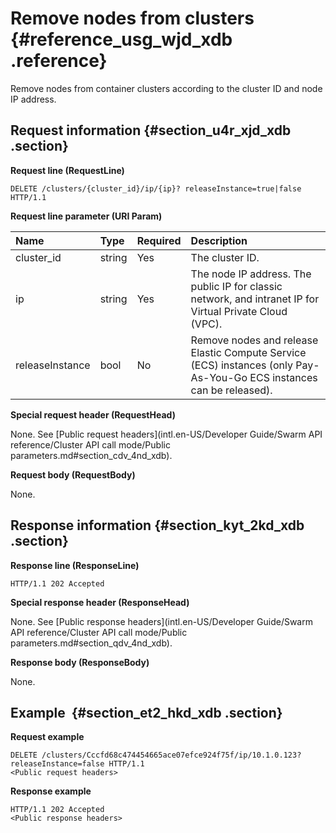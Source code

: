 # Remove nodes from clusters {#reference_usg_wjd_xdb .reference}

Remove nodes from container clusters according to the cluster ID and node IP address.

## Request information {#section_u4r_xjd_xdb .section}

**Request line \(RequestLine\)**

```
DELETE /clusters/{cluster_id}/ip/{ip}? releaseInstance=true|false HTTP/1.1
```

**Request line parameter \(URI Param\)**

|Name|Type|Required|Description|
|:---|:---|:-------|:----------|
|cluster\_id|string|Yes|The cluster ID.|
|ip|string|Yes|The node IP address. The public IP for classic network, and intranet IP for Virtual Private Cloud \(VPC\).|
|releaseInstance|bool|No|Remove nodes and release Elastic Compute Service \(ECS\) instances \(only Pay-As-You-Go ECS instances can be released\).|

**Special request header \(RequestHead\)**

None. See [Public request headers](intl.en-US/Developer Guide/Swarm API reference/Cluster API call mode/Public parameters.md#section_cdv_4nd_xdb).

**Request body \(RequestBody\)**

None. 

## Response information {#section_kyt_2kd_xdb .section}

**Response line \(ResponseLine\)**

```
HTTP/1.1 202 Accepted
```

**Special response header \(ResponseHead\)**

None. See [Public response headers](intl.en-US/Developer Guide/Swarm API reference/Cluster API call mode/Public parameters.md#section_qdv_4nd_xdb).

**Response body \(ResponseBody\)**

None. 

## Example  {#section_et2_hkd_xdb .section}

**Request example**

```
DELETE /clusters/Cccfd68c474454665ace07efce924f75f/ip/10.1.0.123? releaseInstance=false HTTP/1.1
<Public request headers>
```

**Response example**

```
HTTP/1.1 202 Accepted
<Public response headers>
```

